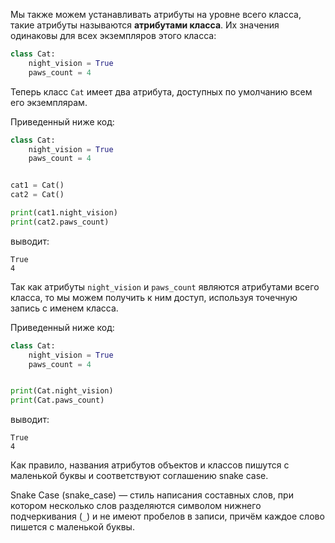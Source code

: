 

Мы также можем устанавливать атрибуты на уровне всего класса, такие атрибуты называются **атрибутами класса**. Их значения одинаковы для всех экземпляров этого класса:

```python
class Cat:
    night_vision = True
    paws_count = 4
```

Теперь класс `Cat` имеет два атрибута, доступных по умолчанию всем его экземплярам.

Приведенный ниже код:

```python
class Cat:
    night_vision = True
    paws_count = 4


cat1 = Cat()
cat2 = Cat()

print(cat1.night_vision)
print(cat2.paws_count)
```

выводит:

```no-highlight
True
4
```

Так как атрибуты `night_vision` и `paws_count` являются атрибутами всего класса, то мы можем получить к ним доступ, используя точечную запись с именем класса.

Приведенный ниже код:

```python
class Cat:
    night_vision = True
    paws_count = 4


print(Cat.night_vision)
print(Cat.paws_count)
```

выводит:

```no-highlight
True
4
```

Как правило, названия атрибутов объектов и классов пишутся с маленькой буквы и соответствуют соглашению snake case.

Snake Case (snake\_case) — стиль написания составных слов, при котором несколько слов разделяются символом нижнего подчеркивания (`_`) и не имеют пробелов в записи, причём каждое слово пишется с маленькой буквы.

